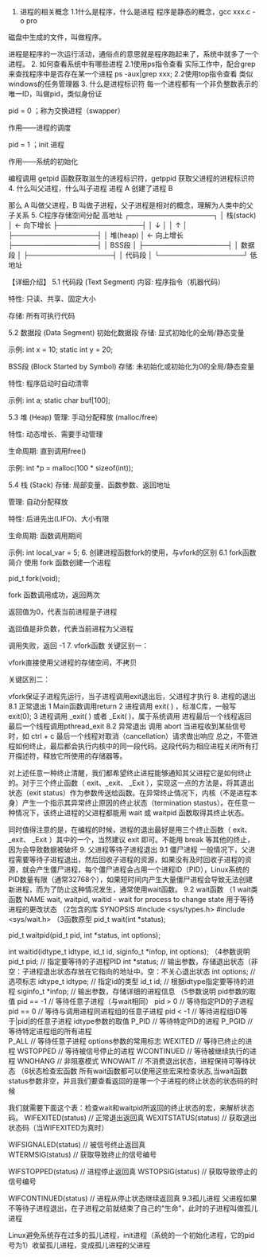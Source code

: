 1. 进程的相关概念
1.1什么是程序，什么是进程
程序是静态的概念，gcc xxx.c -o pro

磁盘中生成的文件，叫做程序。

进程是程序的一次运行活动，通俗点的意思就是程序跑起来了，系统中就多了一个进程。
2. 如何查看系统中有哪些进程
2.1使用ps指令查看
实际工作中，配合grep来查找程序中是否存在某一个进程
ps -aux|grep xxx;
2.2使用top指令查看
类似windows的任务管理器
3. 什么是进程标识符
每一个进程都有一个非负整数表示的唯一ID，叫做pid，类似身份证

pid = 0 ；称为交换进程（swapper）

作用——进程的调度

pid = 1 ；init 进程

作用——系统的初始化

编程调用 getpid 函数获取滋生的进程标识符，getppid 获取父进程的进程标识符
4. 什么叫父进程，什么叫子进程
进程 A 创建了进程 B 

那么 A 叫做父进程，B 叫做子进程，父子进程是相对的概念，理解为人类中的父子关系
5. C程序存储空间分配 
高地址
┌─────────────────┐
│   栈(stack)     │ ← 向下增长
├─────────────────┤
│       ↓        │
│       ↑        │
├─────────────────┤
│    堆(heap)     │ ← 向上增长  
├─────────────────┤
│   BSS段        │
├─────────────────┤
│   数据段        │
├─────────────────┤
│   代码段        │
└─────────────────┘
低地址

【详细介绍】
5.1 代码段 (Text Segment)
内容: 程序指令（机器代码）

特性: 只读、共享、固定大小

存储: 所有可执行代码

5.2 数据段 (Data Segment)
初始化数据段
存储: 显式初始化的全局/静态变量

示例: int x = 10; static int y = 20;

BSS段 (Block Started by Symbol)
存储: 未初始化或初始化为0的全局/静态变量

特性: 程序启动时自动清零

示例: int a; static char buf[100];

5.3 堆 (Heap)
管理: 手动分配释放 (malloc/free)

特性: 动态增长、需要手动管理

生命周期: 直到调用free()

示例: int *p = malloc(100 * sizeof(int));

5.4 栈 (Stack)
存储: 局部变量、函数参数、返回地址

管理: 自动分配释放

特性: 后进先出(LIFO)、大小有限

生命周期: 函数调用期间

示例: int local_var = 5;
6. 创建进程函数fork的使用，与vfork的区别
6.1 fork函数简介
使用 fork 函数创建一个进程

pid_t  fork(void);

fork 函数调用成功，返回两次

返回值为0，代表当前进程是子进程

返回值是非负数，代表当前进程为父进程

调用失败，返回 -1
7. vfork函数
关键区别一：

vfork直接使用父进程的存储空间，不拷贝

关键区别二：

vfork保证子进程先运行，当子进程调用exit退出后，父进程才执行
8. 进程的退出
8.1 正常退出
1 Main函数调用return
2 进程调用 exit( ) ，标准C库，一般写 exit(0);
3 进程调用 _exit( ) 或者 _Exit( )，属于系统调用
进程最后一个线程返回
最后一个线程调用pthread_exit
8.2 异常退出
调用 abort
当进程收到某些信号时，如 ctrl + c
最后一个线程对取消（cancellation）请求做出响应
总之，不管进程如何终止，最后都会执行内核中的同一段代码。这段代码为相应进程关闭所有打开描述符，释放它所使用的存储器等。

对上述任意一种终止清醒，我们都希望终止进程能够通知其父进程它是如何终止的。对于三个终止函数（ exit、_exit、 _Exit ），实现这一点的方法是，将其退出状态（exit status）作为参数传送给函数。在异常终止情况下，内核（不是进程本身）产生一个指示其异常终止原因的终止状态（termination stastus）。在任意一种情况下，该终止进程的父进程都能用 wait 或 waitpid 函数取得其终止状态。

同时值得注意的是，在编程的时候，进程的退出最好是用三个终止函数（ exit、_exit、 _Exit ）其中的一个，当然建议 exit 即可。不能用 break 等其他的终止，因为会导致数据被破坏
9. 父进程等待子进程退出
9.1 僵尸进程
一般情况下，父进程需要等待子进程退出，然后回收子进程的资源，如果没有及时回收子进程的资源，就会产生僵尸进程，每个僵尸进程会占用一个进程ID（PID），Linux系统的PID数量有限（通常32768个），如果短时间内产生大量僵尸进程会导致无法创建新进程，而为了防止这种情况发生，通常使用wait函数。
9.2 wait函数
（1 wait类函数
	NAME
	wait, waitpid, waitid - wait for process to change state
	用于等待进程的更改状态
（2包含的库
SYNOPSIS
#include <sys/types.h>
#include <sys/wait.h>
（3函数原型
   pid_t wait(int *status);

   pid_t waitpid(pid_t pid, int *status, int options);

   int waitid(idtype_t idtype, id_t id, siginfo_t *infop, int options);
（4参数说明
pid_t pid;      // 指定要等待的子进程PID
int *status;    // 输出参数，存储退出状态（非空：子进程退出状态存放在它指向的地址中。空：不关心退出状态
int options;    // 选项标志
idtype_t idtype;    // 指定id的类型
id_t id;            // 根据idtype指定要等待的进程
siginfo_t *infop;   // 输出参数，存储详细的进程信息
（5参数说明
pid参数的取值
pid == -1    // 等待任意子进程（与wait相同）
pid > 0      // 等待指定PID的子进程
pid == 0     // 等待与调用进程同进程组的任意子进程
pid < -1     // 等待进程组ID等于|pid|的任意子进程
idtype参数的取值
P_PID       // 等待特定PID的进程
P_PGID      // 等待特定进程组的所有进程  
P_ALL       // 等待任意子进程
options参数的常用标志
WEXITED     // 等待已终止的进程
WSTOPPED    // 等待被信号停止的进程
WCONTINUED  // 等待被继续执行的进程
WNOHANG     // 非阻塞模式
WNOWAIT     // 不消费退出状态，进程保持可等待状态
（6状态检查宏函数
 所有wait函数都可以使用这些宏来检查状态,当wait函数status参数非空，并且我们要查看返回的是哪一个子进程的终止状态的状态码的时候

我们就需要下面这个表：检查wait和waitpid所返回的终止状态的宏，来解析状态码。
WIFEXITED(status)    // 正常退出返回真
WEXITSTATUS(status)  // 获取退出状态码（当WIFEXITED为真时）

WIFSIGNALED(status)  // 被信号终止返回真  
WTERMSIG(status)     // 获取导致终止的信号编号

WIFSTOPPED(status)   // 进程停止返回真
WSTOPSIG(status)     // 获取导致停止的信号编号

WIFCONTINUED(status) // 进程从停止状态继续返回真
9.3孤儿进程
父进程如果不等待子进程退出，在子进程之前就结束了自己的“生命”，此时的子进程叫做孤儿进程

Linux避免系统存在过多的孤儿进程，init进程（系统的一个初始化进程，它的pid号为1）收留孤儿进程，变成孤儿进程的父进程
